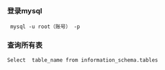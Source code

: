 ### 登录mysql

```mysql
 mysql -u root（账号） -p
```

### 查询所有表

```mysql
Select  table_name from information_schema.tables 
```

